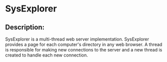 # SysExplorer


Description:
------------

SysExplorer is a multi-thread web server implementation. SysExplorer 
provides a page for each computer's directory in any web browser. A 
thread is responsible for making new connections to the server and a
new thread is created to handle each new connection. 

